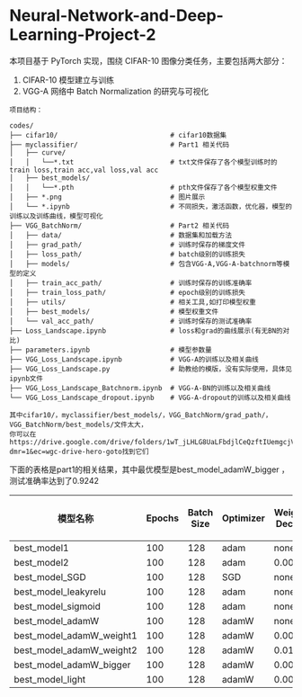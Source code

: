 # Neural-Network-and-Deep-Learning-Project-2

本项目基于 PyTorch 实现，围绕 CIFAR-10 图像分类任务，主要包括两大部分：

1. CIFAR-10 模型建立与训练
2. VGG-A 网络中 Batch Normalization 的研究与可视化

```
项目结构：

codes/
├── cifar10/                            # cifar10数据集
├── myclassifier/                       # Part1 相关代码
│   ├── curve/
│   │   └──*.txt                        # txt文件保存了各个模型训练时的train loss,train acc,val loss,val acc
│   ├── best_models/
│   │   └──*.pth                        # pth文件保存了各个模型权重文件
│   ├── *.png                           # 图片展示
│   └── *.ipynb                         # 不同损失，激活函数，优化器，模型的训练以及训练曲线，模型可视化
├── VGG_BatchNorm/                      # Part2 相关代码
│   ├── data/                           # 数据集和加载方法
│   ├── grad_path/                      # 训练时保存的梯度文件
│   ├── loss_path/                      # batch级别的训练损失
│   ├── models/                         # 包含VGG-A,VGG-A-batchnorm等模型的定义
│   ├── train_acc_path/                 # 训练时保存的训练准确率
│   ├── train_loss_path/                # epoch级别的训练损失
│   ├── utils/                          # 相关工具,如打印模型权重
│   ├── best_models/                    # 模型权重文件
│   └── val_acc_path/                   # 训练时保存的测试准确率
├── Loss_Landscape.ipynb                # loss和grad的曲线展示(有无BN的对比)
├── parameters.ipynb                    # 模型参数量
├── VGG_Loss_Landscape.ipynb            # VGG-A的训练以及相关曲线
├── VGG_Loss_Landscape.py               # 助教给的模版，没有实际使用，具体见ipynb文件
├── VGG_Loss_Landscape_Batchnorm.ipynb  # VGG-A-BN的训练以及相关曲线
└── VGG_Loss_Landscape_dropout.ipynb    # VGG-A-dropout的训练以及相关曲线

其中cifar10/，myclassifier/best_models/，VGG_BatchNorm/grad_path/，VGG_BatchNorm/best_models/文件太大，
你可以在https://drive.google.com/drive/folders/1wT_jLHLG8UaLFbdjlCeQzftIUemgcjV7?dmr=1&ec=wgc-drive-hero-goto找到它们

```

下面的表格是part1的相关结果，其中最优模型是best_model_adamW_bigger ，测试准确率达到了0.9242

| 模型名称                        | Epochs | Batch Size | Optimizer | Weight Decay | 激活函数        | 学习率 (lr) | 最终训练准确率 | 最终验证准确率 | 测试集最佳准确率 |
| --------------------------- | ------ | ---------- | --------- | ------------ | ----------- | -------- | ------- | ------- | -------- |
| best\_model1                | 100    | 128        | adam      | none         | relu        | 0.001    | 0.9945  | 0.9188  | 0.914    |
| best\_model2                | 100    | 128        | adam      | 0.001        | relu        | 0.001    | 0.9116  | 0.8366  | 0.8732   |
| best\_model\_SGD            | 100    | 128        | SGD       | none         | relu        | 0.001    | 0.8834  | 0.8096  | 0.8128   |
| best\_model\_leakyrelu      | 100    | 128        | adam      | none         | leaky\_relu | 0.001    | 0.9919  | 0.9172  | 0.9137   |
| best\_model\_sigmoid        | 100    | 128        | adam      | none         | sigmoid     | 0.001    | 0.9778  | 0.7074  | 0.8365   |
| best\_model\_adamW          | 100    | 128        | adamW     | none         | relu        | 0.001    | 0.9926  | 0.9098  | 0.9161   |
| best\_model\_adamW\_weight1 | 100    | 128        | adamW     | 0.0001       | relu        | 0.001    | 0.9930  | 0.9192  | 0.9163   |
| best\_model\_adamW\_weight2 | 100    | 128        | adamW     | 0.01         | relu        | 0.001    | 0.9922  | 0.9172  | 0.9156   |
| best\_model\_adamW\_bigger  | 100    | 128        | adamW     | 0.0001       | relu        | 0.001    | 0.9958  | 0.9296  | 0.9242   |
| best\_model\_light          | 100    | 128        | adamW     | 0.0001       | relu        | 0.001    | 0.9872  | 0.9028  | 0.9018   |

